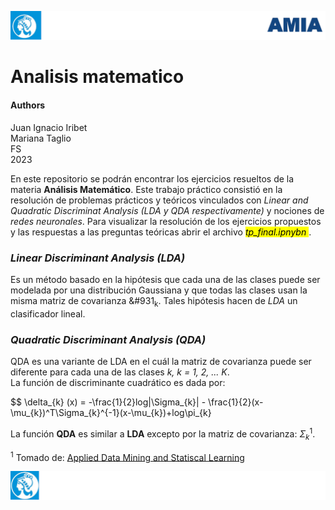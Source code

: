 ![header](doc/LogoHeader.png)

# Analisis matematico

#### Authors

Juan Ignacio Iribet <br/>
Mariana Taglio <br/>
FS <br/>
2023


En este repositorio se podrán encontrar los ejercicios resueltos de la materia **Análisis Matemático**.  Este trabajo práctico consistió en la resolución de problemas prácticos y teóricos vinculados con *Linear and Quadratic Discriminat Analysis (LDA y QDA respectivamente)* y nociones de *redes neuronales*. Para visualizar la resolución de los ejercicios propuestos y las respuestas a las preguntas teóricas abrir el archivo <mark><em>tp_final.ipnybn</em> </mark>.
### *Linear Discriminant Analysis (LDA)*
Es un método basado en la hipótesis que cada una de las clases puede ser modelada por una distribución Gaussiana y que todas las clases usan la misma matriz de covarianza &#931<sub>k</sub>. Tales hipótesis  hacen de <em>LDA</em> un clasificador lineal.

### *Quadratic Discriminant Analysis (QDA)*
QDA es una variante de LDA en el cuál la matriz de covarianza puede ser diferente para cada una de las clases  *k, k = 1, 2, ... K*.<br>
La función de discriminante cuadrático es dada por:

$$
\delta_{k} (x) =
-\frac{1}{2}log|\Sigma_{k}| - \frac{1}{2}(x-\mu_{k})^T\Sigma_{k}^{-1}(x-\mu_{k})+log\pi_{k}

La función **QDA** es similar a **LDA** excepto por la matriz de covarianza: $\Sigma_{k}$<sup>1</sup>.

</p>

</div>

<sup>1</sup> Tomado de: <a href = https://online.stat.psu.edu/stat508/lesson/9/9.2/9.2.8>Applied Data Mining and Statiscal Learning</a>

![footer](doc/LogoFooter.png)
